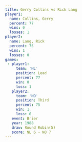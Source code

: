 ```yaml
---
title: Gerry Collins vs Rick Lang
player1:              
  name: Collins, Gerry
  percent: 77         
  wins: 0             
  losses: 1           
player2:              
  name: Lang, Rick    
  percent: 75         
  wins: 1             
  losses: 0           
games:
 - player1:        
     team: 'NL'    
     position: Lead
     percent: 77   
     win: 0        
     loss: 1       
   player2:         
     team: 'NO'     
     position: Third
     percent: 75    
     win: 1         
     loss: 0        
   event: Brier        
   year: 1988          
   draw: Round Robin(5)
   score: NL 6 - NO 7  
---
```

